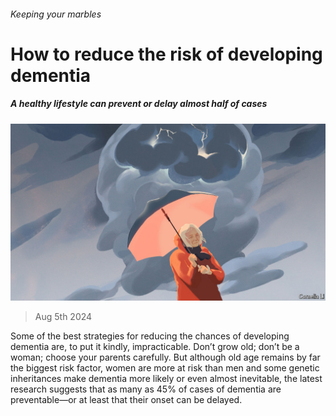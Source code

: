 ###### Keeping your marbles

# How to reduce the risk of developing dementia 

##### A healthy lifestyle can prevent or delay almost half of cases 

![image](images/20240810_STD001.jpg) 

> Aug 5th 2024 

Some of the best strategies for reducing the chances of developing dementia are, to put it kindly, impracticable. Don’t grow old; don’t be a woman; choose your parents carefully. But although old age remains by far the biggest risk factor, women are more at risk than men and some genetic inheritances make dementia more likely or even almost inevitable, the latest research suggests that as many as 45% of cases of dementia are preventable—or at least that their onset can be delayed.

